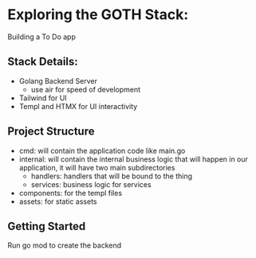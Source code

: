 # Exploring the GOTH Stack:

Building a To Do app

## Stack Details:

- Golang Backend Server
  - use air for speed of development
- Tailwind for UI
- Templ and HTMX for UI interactivity

## Project Structure

- cmd: will contain the application code like main.go
- internal: will contain the internal business logic that will happen in our application, it will have two main subdirectories
  - handlers: handlers that will be bound to the thing
  - services: business logic for services
- components: for the templ files
- assets: for static assets

## Getting Started

Run go mod to create the backend
